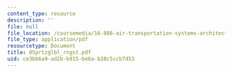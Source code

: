 ```yaml
---
content_type: resource
description: ''
file: null
file_location: /coursemedia/16-886-air-transportation-systems-architecting-spring-2004/ce3bb6a9ad2bb915be6ab28c5ccb7d53_05prtzglbl_rngst.pdf
file_type: application/pdf
resourcetype: Document
title: 05prtzglbl_rngst.pdf
uid: ce3bb6a9-ad2b-b915-be6a-b28c5ccb7d53
---
```

